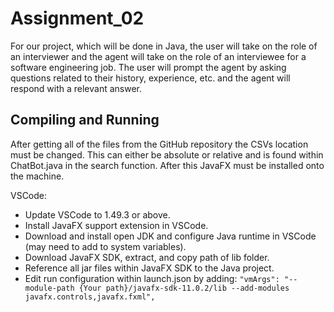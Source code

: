 # Assignment_02

For our project, which will be done in Java, the user will take on the role of an interviewer and the agent will take on the role of an interviewee for a software engineering job. The user will prompt the agent by asking questions related to their history, experience, etc. and the agent will respond with a relevant answer.

## Compiling and Running

After getting all of the files from the GitHub repository the CSVs location must be changed. This can either be absolute or relative and is found within ChatBot.java in the search function. After this JavaFX must be installed onto the machine. 

VSCode:
* Update VSCode to 1.49.3 or above.
* Install JavaFX support extension in VSCode.
* Download and install open JDK and configure Java runtime in VSCode (may need to add to system variables).
* Download JavaFX SDK, extract, and copy path of lib folder.
* Reference all jar files within JavaFX SDK to the Java project.
* Edit run configuration within launch.json by adding:
`"vmArgs": "--module-path {Your path}/javafx-sdk-11.0.2/lib --add-modules javafx.controls,javafx.fxml", ` 
